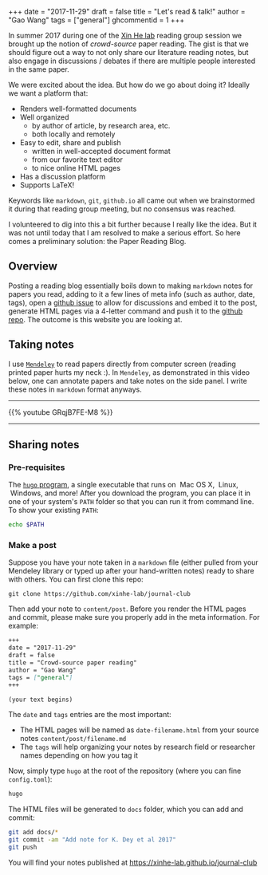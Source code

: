 +++
date = "2017-11-29"
draft = false
title = "Let's read & talk!"
author = "Gao Wang"
tags = ["general"]
ghcommentid = 1
+++

In summer 2017 during one of the [Xin He lab](http://xinhelab.org) reading group session we brought up the notion of *crowd-source* paper reading. 
The gist is that we should figure out a way to not only share our literature reading notes, but also engage in discussions / debates if there are multiple people interested in the same paper. 

We were excited about the idea. But how do we go about doing it? Ideally we want a platform that:

- Renders well-formatted documents
- Well organized
  - by author of article, by research area, etc.
  - both locally and remotely
- Easy to edit, share and publish
  - written in well-accepted document format
  - from our favorite text editor
  - to nice online HTML pages 
- Has a discussion platform
- Supports LaTeX!

Keywords like `markdown`, `git`, `github.io` all came out when we brainstormed it during that reading group meeting, but no consensus was reached.

I volunteered to dig into this a bit further because I really like the idea. But it was not until today that I am resolved to make a serious effort. So here comes a preliminary solution: the Paper Reading Blog. 

## Overview
Posting a reading blog essentially boils down to making `markdown` notes for papers you read, adding to it a few lines of meta info (such as author, date, tags), open a [github issue](https://github.com/xinhe-lab/journal-club/issues) to allow for discussions and embed it to the post, generate HTML pages via a 4-letter command and push it to the [github repo](https://github.com/xinhe-lab/journal-club). The outcome is this website you are looking at. 

## Taking notes

I use [`Mendeley`](https://www.mendeley.com/) to read papers directly from computer screen (reading printed paper hurts my neck :). In `Mendeley`, as demonstrated in this video below, one can annotate papers and take notes on the side panel. I write these notes in `markdown` format anyways.

<hr>
{{% youtube GRqjB7FE-M8 %}}
<hr>

## Sharing notes 
### Pre-requisites

The [`hugo` program](https://github.com/gohugoio/hugo/releases), a single executable that runs on <i class="fa fa-apple"></i>&nbsp;Mac OS&nbsp;X, <i class="fa fa-linux"></i>&nbsp;Linux, <i class="fa fa-windows"></i>&nbsp;Windows, and more! After you download the program, you can place it in one of your system's `PATH` folder so that you can run it from command line. To show your existing `PATH`:

```bash
echo $PATH
```

### Make a post

Suppose you have your note taken in a `markdown` file (either pulled from your Mendeley library or typed up after your hand-written notes) ready to share with others. You can first clone this repo:

```
git clone https://github.com/xinhe-lab/journal-club
```

Then add your note to `content/post`. Before you render the HTML pages and commit, please make sure you properly add in the meta information. For example:

```markdown
+++
date = "2017-11-29"
draft = false
title = "Crowd-source paper reading"
author = "Gao Wang"
tags = ["general"]
+++

(your text begins)
```

The `date` and `tags` entries are the most important:

- The HTML pages will be named as `date-filename.html` from your source notes `content/post/filename.md`
- The `tags` will help organizing your notes by research field or researcher names depending on how you tag it

Now, simply type `hugo` at the root of the repository (where you can fine `config.toml`):

```bash
hugo
```

The HTML files will be generated to `docs` folder, which you can add and commit:

```bash
git add docs/*
git commit -am "Add note for K. Dey et al 2017"
git push
```

You will find your notes published at https://xinhe-lab.github.io/journal-club
